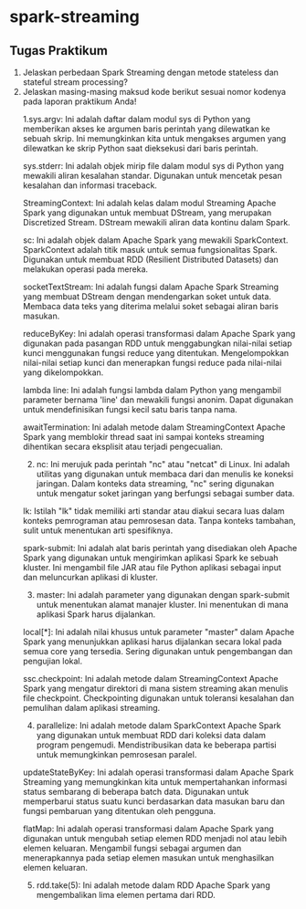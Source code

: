 # spark-streaming

## Tugas Praktikum
<ol>
  <li>Jelaskan perbedaan Spark Streaming dengan metode stateless dan stateful stream processing?</li>
  <li>Jelaskan masing-masing maksud kode berikut sesuai nomor kodenya pada laporan praktikum Anda!</li>
  
 1.sys.argv: Ini adalah daftar dalam modul sys di Python yang memberikan akses ke argumen baris perintah yang dilewatkan ke sebuah skrip. Ini memungkinkan kita untuk mengakses argumen yang dilewatkan ke skrip Python saat dieksekusi dari baris perintah.

sys.stderr: Ini adalah objek mirip file dalam modul sys di Python yang mewakili aliran kesalahan standar. Digunakan untuk mencetak pesan kesalahan dan informasi traceback.

StreamingContext: Ini adalah kelas dalam modul Streaming Apache Spark yang digunakan untuk membuat DStream, yang merupakan Discretized Stream. DStream mewakili aliran data kontinu dalam Spark.

sc: Ini adalah objek dalam Apache Spark yang mewakili SparkContext. SparkContext adalah titik masuk untuk semua fungsionalitas Spark. Digunakan untuk membuat RDD (Resilient Distributed Datasets) dan melakukan operasi pada mereka.

socketTextStream: Ini adalah fungsi dalam Apache Spark Streaming yang membuat DStream dengan mendengarkan soket untuk data. Membaca data teks yang diterima melalui soket sebagai aliran baris masukan.

reduceByKey: Ini adalah operasi transformasi dalam Apache Spark yang digunakan pada pasangan RDD untuk menggabungkan nilai-nilai setiap kunci menggunakan fungsi reduce yang ditentukan. Mengelompokkan nilai-nilai setiap kunci dan menerapkan fungsi reduce pada nilai-nilai yang dikelompokkan.

lambda line: Ini adalah fungsi lambda dalam Python yang mengambil parameter bernama 'line' dan mewakili fungsi anonim. Dapat digunakan untuk mendefinisikan fungsi kecil satu baris tanpa nama.

awaitTermination: Ini adalah metode dalam StreamingContext Apache Spark yang memblokir thread saat ini sampai konteks streaming dihentikan secara eksplisit atau terjadi pengecualian.

2. nc: Ini merujuk pada perintah "nc" atau "netcat" di Linux. Ini adalah utilitas yang digunakan untuk membaca dari dan menulis ke koneksi jaringan. Dalam konteks data streaming, "nc" sering digunakan untuk mengatur soket jaringan yang berfungsi sebagai sumber data.

lk: Istilah "lk" tidak memiliki arti standar atau diakui secara luas dalam konteks pemrograman atau pemrosesan data. Tanpa konteks tambahan, sulit untuk menentukan arti spesifiknya.

spark-submit: Ini adalah alat baris perintah yang disediakan oleh Apache Spark yang digunakan untuk mengirimkan aplikasi Spark ke sebuah kluster. Ini mengambil file JAR atau file Python aplikasi sebagai input dan meluncurkan aplikasi di kluster.

3. master: Ini adalah parameter yang digunakan dengan spark-submit untuk menentukan alamat manajer kluster. Ini menentukan di mana aplikasi Spark harus dijalankan.

local[*]: Ini adalah nilai khusus untuk parameter "master" dalam Apache Spark yang menunjukkan aplikasi harus dijalankan secara lokal pada semua core yang tersedia. Sering digunakan untuk pengembangan dan pengujian lokal.

ssc.checkpoint: Ini adalah metode dalam StreamingContext Apache Spark yang mengatur direktori di mana sistem streaming akan menulis file checkpoint. Checkpointing digunakan untuk toleransi kesalahan dan pemulihan dalam aplikasi streaming.

4. parallelize: Ini adalah metode dalam SparkContext Apache Spark yang digunakan untuk membuat RDD dari koleksi data dalam program pengemudi. Mendistribusikan data ke beberapa partisi untuk memungkinkan pemrosesan paralel.

updateStateByKey: Ini adalah operasi transformasi dalam Apache Spark Streaming yang memungkinkan kita untuk mempertahankan informasi status sembarang di beberapa batch data. Digunakan untuk memperbarui status suatu kunci berdasarkan data masukan baru dan fungsi pembaruan yang ditentukan oleh pengguna.

flatMap: Ini adalah operasi transformasi dalam Apache Spark yang digunakan untuk mengubah setiap elemen RDD menjadi nol atau lebih elemen keluaran. Mengambil fungsi sebagai argumen dan menerapkannya pada setiap elemen masukan untuk menghasilkan elemen keluaran.

5. rdd.take(5): Ini adalah metode dalam RDD Apache Spark yang mengembalikan lima elemen pertama dari RDD.
</ol>
